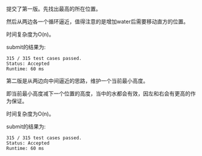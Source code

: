 提交了第一版。先找出最高的所在位置。

然后从两边各一个循环逼近，值得注意的是增加water后需要移动直方的位置。

时间复杂度为O(n)。

submit的结果为:
```
315 / 315 test cases passed.
Status: Accepted
Runtime: 60 ms
```

第二版是从两边向中间逼近的思路，维护一个当前最小高度。

即当前最小高度减下一个位置的高度，当中的水都会有效，因左和右会有更高的作为保证。

时间复杂度为O(n)。

submit的结果为:
```
315 / 315 test cases passed.
Status: Accepted
Runtime: 60 ms
```
